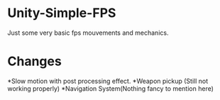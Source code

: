# Unity-Simple-FPS

Just some very basic fps mouvements and mechanics. 

# Changes

*Slow motion with post processing effect.
*Weapon pickup (Still not working properly)
*Navigation System(Nothing fancy to mention here)

